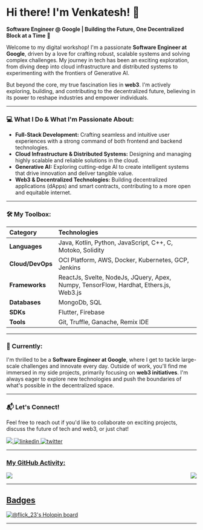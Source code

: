 # Hi there\! I'm Venkatesh\! 👋

**Software Engineer @ Google | Building the Future, One Decentralized Block at a Time** 🚀

Welcome to my digital workshop\! I'm a passionate **Software Engineer at Google**, driven by a love for crafting robust, scalable systems and solving complex challenges. My journey in tech has been an exciting exploration, from diving deep into cloud infrastructure and distributed systems to experimenting with the frontiers of Generative AI.

But beyond the core, my true fascination lies in **web3**. I'm actively exploring, building, and contributing to the decentralized future, believing in its power to reshape industries and empower individuals.

-----

### 💻 What I Do & What I'm Passionate About:

  - **Full-Stack Development:** Crafting seamless and intuitive user experiences with a strong command of both frontend and backend technologies.
  - **Cloud Infrastructure & Distributed Systems:** Designing and managing highly scalable and reliable solutions in the cloud.
  - **Generative AI:** Exploring cutting-edge AI to create intelligent systems that drive innovation and deliver tangible value.
  - **Web3 & Decentralized Technologies:** Building decentralized applications (dApps) and smart contracts, contributing to a more open and equitable internet.

-----

### 🛠️ My Toolbox:

| Category        | Technologies                                                                          |
| :-------------- | :------------------------------------------------------------------------------------ |
| **Languages** | Java, Kotlin, Python, JavaScript, C++, C, Motoko, Solidity |
| **Cloud/DevOps**| OCI Platform, AWS, Docker, Kubernetes, GCP, Jenkins                                   |
| **Frameworks** | ReactJs, Svelte, NodeJs, JQuery, Apex, Numpy, TensorFlow, Hardhat, Ethers.js, Web3.js |
| **Databases** | MongoDb, SQL                                                                          |
| **SDKs** | Flutter, Firebase                                                                     |
| **Tools** | Git, Truffle, Ganache, Remix IDE |

-----

### 🚀 Currently:

I'm thrilled to be a **Software Engineer at Google**, where I get to tackle large-scale challenges and innovate every day. Outside of work, you'll find me immersed in my side projects, primarily focusing on **web3 initiatives**. I'm always eager to explore new technologies and push the boundaries of what's possible in the decentralized space.

-----

### 📬 Let's Connect\!

Feel free to reach out if you'd like to collaborate on exciting projects, discuss the future of tech and web3, or just chat\!


<a href="mailto:venkigd8@gmail.com" target="_blank">
<img src="https://img.shields.io/badge/Gmail-D14836?style=for-the-badge&logo=gmail&logoColor=white" />
<a href="https://www.linkedin.com/in/venkatesh-dhongadi-ba2904187/" target="_blank">
<img src=https://img.shields.io/badge/linkedin-%231E77B5.svg?&style=for-the-badge&logo=linkedin&logoColor=white alt=linkedin style=“margin-bottom: 5px;” />
</a>
<a href="https://twitter.com/flick__23" target="_blank">
<img src=https://img.shields.io/badge/twitter-%2300acee.svg?&style=for-the-badge&logo=twitter&logoColor=white alt=twitter style=“margin-bottom: 5px;” />

-----

### My GitHub Activity:



  <!--
  <img alt="Flick's github stats" src="https://github-readme-stats.vercel.app/api?username=flick-23&&show_icons=true&title_color=ffffff&icon_color=bb2acf&text_color=daf7dc&bg_color=151515" >
  -->
  <div style="display: flex; justify-content: space-between; align-items: center;">
  <img src="https://github-readme-stats.vercel.app/api?username=flick-23&theme=vue-dark&show_icons=true&hide_border=false&count_private=true" >
<!--   <img src="https://github-readme-streak-stats.herokuapp.com/?user=flick-23&theme=vue-dark&hide_border=false" > -->
  <img src="https://github-readme-stats.vercel.app/api/top-langs/?username=flick-23&theme=vue-dark&show_icons=true&hide_border=false&layout=compact" >

  </div>

---
## Badges
  [![@flick_23's Holopin board](https://holopin.me/flick_23)](https://holopin.io/@flick_23)

-----
  
